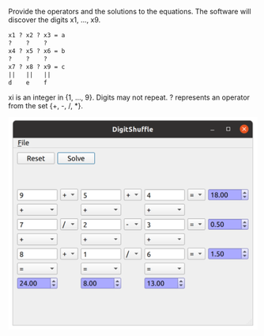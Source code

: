 Provide the operators and the solutions to the equations. The software will discover the digits x1, ..., x9.

    x1 ? x2 ? x3 = a
    ?    ?    ?
    x4 ? x5 ? x6 = b
    ?    ?    ?
    x7 ? x8 ? x9 = c
    ||   ||   ||
    d    e    f

xi is an integer in {1, ..., 9}. Digits may not repeat.
? represents an operator from the set {+, -, /, \*}.

![alt text](https://github.com/textbrowser/digit-shuffle/blob/master/Images/digital-shuff-1.png)
